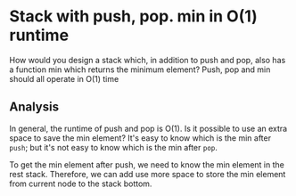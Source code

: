 # Stack with push, pop. min in O(1) runtime

How would you design a stack which, in addition to push and pop, also has a function min which returns the minimum element?
Push, pop and min should all operate in O(1) time 

## Analysis

In general, the runtime of push and pop is O(1).
Is it possible to use an extra space to save the min element?
It's easy to know which is the min after `push`; but it's not easy to know which is the min after `pop`.

To get the min element after push, we need to know the min element in the rest stack. Therefore, we can add use more space to store the min element from current node to the stack bottom. 
